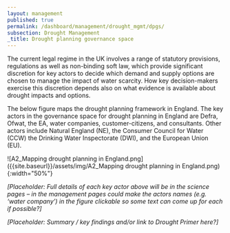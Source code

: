 ```yaml
---
layout: management
published: true
permalink: /dashboard/management/drought_mgmt/dpgs/
subsection: Drought Management
_title: Drought planning governance space
---
```


The current legal regime in the UK involves a range of statutory provisions, regulations as well as non-binding soft law, which provide significant discretion for key actors to decide which demand and supply options are chosen to manage the impact of water scarcity. How key decision-makers exercise this discretion depends also on what evidence is available about drought impacts and options.

The below figure maps the drought planning framework in England. The key actors in the governance space for drought planning in England are Defra, Ofwat, the EA, water companies, customer-citizens, and consultants. Other actors include Natural England (NE), the Consumer Council for Water (CCW) the Drinking Water Inspectorate (DWI), and the European Union (EU). 

![A2_Mapping drought planning in England.png]({{site.baseurl}}/assets/img/A2_Mapping drought planning in England.png){:width="50%"}

_[Placeholder: Full details of each key actor above will be in the science pages – in the management pages could make the actors names (e.g. ‘water company’) in the figure clickable so some text can come up for each if possible?]_

_[Placeholder: Summary / key findings and/or link to Drought Primer here?]_
